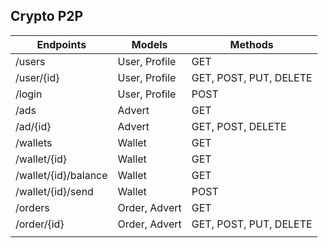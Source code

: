 ## **Crypto P2P**

| Endpoints            | Models        | Methods                |
| -------------------- | ------------- | ---------------------- |
| /users               | User, Profile | GET                    |
| /user/{id}           | User, Profile | GET, POST, PUT, DELETE |
| /login               | User, Profile | POST                   |
| /ads                 | Advert        | GET                    |
| /ad/{id}             | Advert        | GET, POST, DELETE      |
| /wallets             | Wallet        | GET                    |
| /wallet/{id}         | Wallet        | GET                    |
| /wallet/{id}/balance | Wallet        | GET                    |
| /wallet/{id}/send    | Wallet        | POST                   |
| /orders              | Order, Advert | GET                    |
| /order/{id}          | Order, Advert | GET, POST, PUT, DELETE |
|                      |               |                        |

